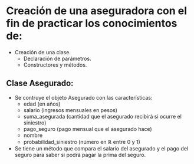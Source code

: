 # Creación de una aseguradora con el fin de practicar los conocimientos de:
- Creación de una clase.
  * Declaración de parámetros.
  * Constructores y métodos.

 ## Clase Asegurado:
 - Se contruye el objeto Asegurado con las características:
   * edad (en años)
   * salario (ingresos mensuales en pesos)
   * suma_asegurada (cantidad que el asegurado recibirá si ocurre el siniestro)
   * pago_seguro (pago mensual que el asegurado hace)
   * nombre
   * probabilidad_siniestro (número en $\mathbb R$ entre 0 y 1)
 - Se tiene un método que compara el salario del asegurado y el pago del seguro para saber si podrá pagar la prima del seguro.
